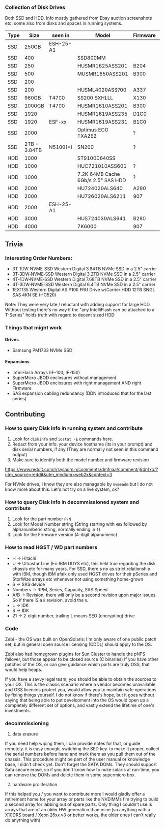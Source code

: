 


### Collection of Disk Drives

Both SSD and HDD, Info mostly gathered from Ebay auction screenshots etc, some also from disks and spaces in running systems.

|Type|Size|seen in|Model|Firmware|P/N|
|--|--|--|--|--|--|
|SSD|250GB|ESH-25-A1||||
|SSD|400||SSD800MM||0B28588|
|SSD|250||HUSMR1625ASS201|B204||
|SSD|500||MUSMR1650ASS201|B300|0B32233|
|SSD|200||||0B28587|  
|SSD|200||HUSML4020ASS?00|A337|0B26577|
|SSD|960GB|T4700|SS200 SXHLLL|X130|0TS1397|
|SSD|1000GB|T4700|HUSMR1610ASS201|B300|0B32235|
|SSD|1920||HUSMR1619ASS235|D1C0|0B32297|
|SSD|1920|ESF-xx|HUSMR1619ASS231|B1C0||
|SSD|2000||Optimus ECO TXA2E2|?|SDLLGC6R-020T-5CA1|
|SSD|2TB + 3.84TB|N5100(*)|SN200|?||
|HDD|1000|| ST91000640SS||0004| 9RZ268-004 |
|HDD|1000||HUC721010ASS601|?|0B30781|
|HDD|1000||7.2K 64MB Cache 6Gb/s 2.5" SAS HDD|?|A680|0B30780|
|HDD|2000||HU724020ALS640|A280|0B26887|
|HDD|2000||HU726020ALS6211|907|0F22958|
|HDD|2000|ESH-25-A1||||
|HDD|3000||HUS724030ALS641 | B280|0B26926 |
|HDD|4000|| 7K6000|907|0f22962|




## Trivia

### Interesting Order Numbers:

- 3T‐1DW‐NVME‐SSD Western Digital  3.84TB NVMe SSD in a 2.5" carrier 
- 3T‐3DW‐NVME‐SSD Western Digital  3.2TB NVMe SSD in a 2.5" carrier
- 4T‐1DW‐NVME‐SSD Western Digital  7.68TB NVMe SSD in a 2.5" carrier
- 4T‐3DW‐NVME‐SSD Western Digital  6.4TB NVMe SSD in a 2.5" carrier
- 1EX1135 Western Digital  AS P100 FRU Drive w/Carrier HDD 12TB SNGL SAS 4KN SE (HC520)

Note: They were very late / reluctant with adding support for large HDD.
Without testing there's no way if the "any IntelliFlash can be attached to a T-Series" holds truth with regard to decent sized HDD

### Things that might work

#### Drives
- Samsung PM1733 NVMe SSD

#### Expansions

- InfiniFlash Arrays (IF-100, IF-150)
- SuperMicro JBOD enclosures without management
- SuperMicro JBOD enclosures with right management AND right Firmware
- SAS expansion cabling redundancy (DDN introduced that for the last series)


## Contributing

### How to query Disk info in running system and contribute

1. Look for `diskinfo` and `iostat -E` commands here.
2. Redact from your info: your device hostname (its in your prompt) and disk serial numbers, if any (They are normally not seen in this command output)
3. Make sure to identify both the model number and firmware revision

https://www.reddit.com/r/sysadmin/comments/dmfnaa/comment/j64n1xq/?utm_source=reddit&utm_medium=web2x&context=3

For NVMe drives, I know they are also managable by `nvmeadm` but I do not know more about this. Let's not try on a live system, ok?


### How to query Disk info in decommissioned system and contribute

1. Look for the part number `P/N`
2. Look for Model Number string (String starting with `HUS` followed by  alphanumberic string, normally ending in `1`)
3. Look for the Firmware version (4-digit alpanumeric)


### How to read HGST / WD part numbers

- H -> Hitachi
- U -> Ultrastar Line (Ex-IBM DDYS etc), this held true regarding the disk chassis etc for many years. For SSD, there's no as strict relationship with IBM, though IBM afaik only used HGST drives for their pSeries and StorWize arrays etc whenever not using something home-grown
- S -> SAS device
- Numbers -> RPM, Series, Capacity, SAS Speed
- A/B -> Revision, there will only be a second revision upon major issues. So if there IS a `B` revision, avoid the `A`.
- L -> IDK
- S -> IDK
- 21 -> 2-digit number, trailing `1` means SED (encrypting) drive


### Code

Zebi - the OS was built on OpenSolaris; I'm only aware of one public patch set, but in general open source licensing (CDDL) should apply to the OS.

Zebi also had homegrown plugins for Sun Cluster to handle the pNFS failover, but those appear to be closed source (C binaries)
If you have other patches of the OS, or can give guidance which parts are truly OSS, that would help heaps.

If you have a savvy legal team, you should be able to obtain the sources to your OS. This is the classic scenario where a vendor becomes unavailable and OSS licences protect you, would allow you to maintain safe operations by fixing things yourself. I do not know if there's hope, but it goes without saying that being able to put development into the OS would open up a completely different set of options, and vastly extend the lifetime of one's investments.

### decommissioning

1. data erasure

If you need help wiping them, I can provide notes for that, or guide remotely.
it is easy enough, switching the SED key. to make it proper, collect the serial numbers before hand and mark them as you pull them out of the chassis.
This procedure might be part of the user manual or knowledge base, I didn't check yet.
Don't forget the SATA DOMs. They should support Sata secure erase, so if you don't know how to nuke solaris at run-time, you can remove the DOMs and delete them in some supermicro box.

2. hardware proliferation

If this helped you / you want to contribute more
I would gladly offer a retirement home for your array or parts like the NVDIMMs
I'm trying to build a second array for labbing out of spare parts.
Only thing I couldn't use is arrays that are of an older HW generation than mine (so anything with a X10DRS board / Xeon 26xx v3 or better works, the older ones I can't really do anything with)
